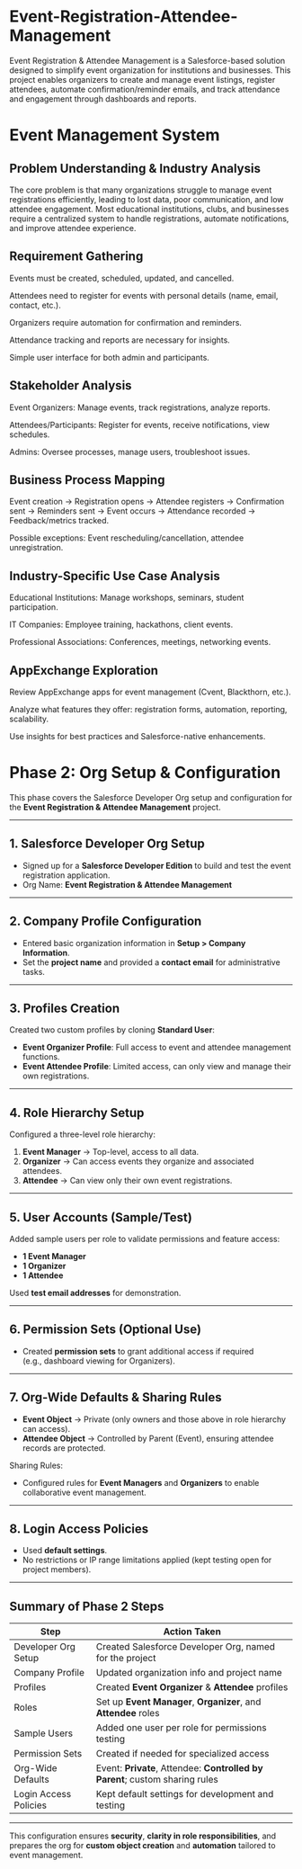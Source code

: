 # Event-Registration-Attendee-Management
Event Registration &amp; Attendee Management is a Salesforce-based solution designed to simplify event organization for institutions and businesses. This project enables organizers to create and manage event listings, register attendees, automate confirmation/reminder emails, and track attendance and engagement through dashboards and reports.

# Event Management System

## Problem Understanding & Industry Analysis
The core problem is that many organizations struggle to manage event registrations efficiently, leading to lost data, poor communication, and low attendee engagement. Most educational institutions, clubs, and businesses require a centralized system to handle registrations, automate notifications, and improve attendee experience.

## Requirement Gathering
Events must be created, scheduled, updated, and cancelled.

Attendees need to register for events with personal details (name, email, contact, etc.).

Organizers require automation for confirmation and reminders.

Attendance tracking and reports are necessary for insights.

Simple user interface for both admin and participants.

## Stakeholder Analysis
Event Organizers: Manage events, track registrations, analyze reports.

Attendees/Participants: Register for events, receive notifications, view schedules.

Admins: Oversee processes, manage users, troubleshoot issues.

## Business Process Mapping
Event creation → Registration opens → Attendee registers → Confirmation sent → Reminders sent → Event occurs → Attendance recorded → Feedback/metrics tracked.

Possible exceptions: Event rescheduling/cancellation, attendee unregistration.

## Industry-Specific Use Case Analysis
Educational Institutions: Manage workshops, seminars, student participation.

IT Companies: Employee training, hackathons, client events.

Professional Associations: Conferences, meetings, networking events.

## AppExchange Exploration
Review AppExchange apps for event management (Cvent, Blackthorn, etc.).

Analyze what features they offer: registration forms, automation, reporting, scalability.

Use insights for best practices and Salesforce-native enhancements.

# Phase 2: Org Setup & Configuration

This phase covers the Salesforce Developer Org setup and configuration for the **Event Registration & Attendee Management** project.

---

## 1. Salesforce Developer Org Setup
- Signed up for a **Salesforce Developer Edition** to build and test the event registration application.  
- Org Name: **Event Registration & Attendee Management**

---

## 2. Company Profile Configuration
- Entered basic organization information in **Setup > Company Information**.  
- Set the **project name** and provided a **contact email** for administrative tasks.

---

## 3. Profiles Creation
Created two custom profiles by cloning **Standard User**:

- **Event Organizer Profile**: Full access to event and attendee management functions.  
- **Event Attendee Profile**: Limited access, can only view and manage their own registrations.

---

## 4. Role Hierarchy Setup
Configured a three-level role hierarchy:

1. **Event Manager** → Top-level, access to all data.  
2. **Organizer** → Can access events they organize and associated attendees.  
3. **Attendee** → Can view only their own event registrations.  

---

## 5. User Accounts (Sample/Test)
Added sample users per role to validate permissions and feature access:
- **1 Event Manager**
- **1 Organizer**
- **1 Attendee**

Used **test email addresses** for demonstration.

---

## 6. Permission Sets (Optional Use)
- Created **permission sets** to grant additional access if required  
  (e.g., dashboard viewing for Organizers).

---

## 7. Org-Wide Defaults & Sharing Rules
- **Event Object** → Private (only owners and those above in role hierarchy can access).  
- **Attendee Object** → Controlled by Parent (Event), ensuring attendee records are protected.  

Sharing Rules:
- Configured rules for **Event Managers** and **Organizers** to enable collaborative event management.

---

## 8. Login Access Policies
- Used **default settings**.  
- No restrictions or IP range limitations applied (kept testing open for project members).

---

##  Summary of Phase 2 Steps

| Step                  | Action Taken                                                                 |
|-----------------------|-------------------------------------------------------------------------------|
| Developer Org Setup   | Created Salesforce Developer Org, named for the project                      |
| Company Profile       | Updated organization info and project name                                   |
| Profiles              | Created **Event Organizer** & **Attendee** profiles                          |
| Roles                 | Set up **Event Manager**, **Organizer**, and **Attendee** roles              |
| Sample Users          | Added one user per role for permissions testing                              |
| Permission Sets       | Created if needed for specialized access                                     |
| Org-Wide Defaults     | Event: **Private**, Attendee: **Controlled by Parent**; custom sharing rules |
| Login Access Policies | Kept default settings for development and testing                            |

---

 This configuration ensures **security**, **clarity in role responsibilities**, and prepares the org for **custom object creation** and **automation** tailored to event management.


